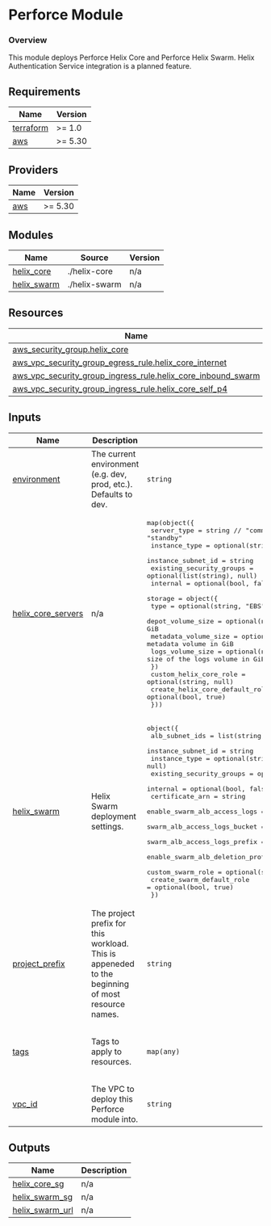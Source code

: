 # Perforce Module

### Overview

This module deploys Perforce Helix Core and Perforce Helix Swarm. Helix Authentication Service integration is a planned feature.

<!-- BEGINNING OF PRE-COMMIT-TERRAFORM DOCS HOOK -->
## Requirements

| Name | Version |
|------|---------|
| <a name="requirement_terraform"></a> [terraform](#requirement\_terraform) | >= 1.0 |
| <a name="requirement_aws"></a> [aws](#requirement\_aws) | >= 5.30 |

## Providers

| Name | Version |
|------|---------|
| <a name="provider_aws"></a> [aws](#provider\_aws) | >= 5.30 |

## Modules

| Name | Source | Version |
|------|--------|---------|
| <a name="module_helix_core"></a> [helix\_core](#module\_helix\_core) | ./helix-core | n/a |
| <a name="module_helix_swarm"></a> [helix\_swarm](#module\_helix\_swarm) | ./helix-swarm | n/a |

## Resources

| Name | Type |
|------|------|
| [aws_security_group.helix_core](https://registry.terraform.io/providers/hashicorp/aws/latest/docs/resources/security_group) | resource |
| [aws_vpc_security_group_egress_rule.helix_core_internet](https://registry.terraform.io/providers/hashicorp/aws/latest/docs/resources/vpc_security_group_egress_rule) | resource |
| [aws_vpc_security_group_ingress_rule.helix_core_inbound_swarm](https://registry.terraform.io/providers/hashicorp/aws/latest/docs/resources/vpc_security_group_ingress_rule) | resource |
| [aws_vpc_security_group_ingress_rule.helix_core_self_p4](https://registry.terraform.io/providers/hashicorp/aws/latest/docs/resources/vpc_security_group_ingress_rule) | resource |

## Inputs

| Name | Description | Type | Default | Required |
|------|-------------|------|---------|:--------:|
| <a name="input_environment"></a> [environment](#input\_environment) | The current environment (e.g. dev, prod, etc.). Defaults to dev. | `string` | `"dev"` | no |
| <a name="input_helix_core_servers"></a> [helix\_core\_servers](#input\_helix\_core\_servers) | n/a | <pre>map(object({<br>    server_type              = string // "commit" "edge" "standby"<br>    instance_type            = optional(string, "c6in.large")<br>    instance_subnet_id       = string<br>    existing_security_groups = optional(list(string), null)<br>    internal                 = optional(bool, false)<br>    storage = object({<br>      type                 = optional(string, "EBS")<br>      depot_volume_size    = optional(number, 64) // size of the depot volume in GiB<br>      metadata_volume_size = optional(number, 32) // size of the metadata volume in GiB<br>      logs_volume_size     = optional(number, 32) // size of the logs volume in GiB<br>    })<br>    custom_helix_core_role         = optional(string, null)<br>    create_helix_core_default_role = optional(bool, true)<br>  }))</pre> | `{}` | no |
| <a name="input_helix_swarm"></a> [helix\_swarm](#input\_helix\_swarm) | Helix Swarm deployment settings. | <pre>object({<br>    alb_subnet_ids                       = list(string)<br>    instance_subnet_id                   = string<br>    instance_type                        = optional(string, null)<br>    existing_security_groups             = optional(list(string), null)<br>    internal                             = optional(bool, false)<br>    certificate_arn                      = string<br>    enable_swarm_alb_access_logs         = optional(bool, false)<br>    swarm_alb_access_logs_bucket         = optional(string, null)<br>    swarm_alb_access_logs_prefix         = optional(string, null)<br>    enable_swarm_alb_deletion_protection = optional(bool, false)<br>    custom_swarm_role                    = optional(string, null)<br>    create_swarm_default_role            = optional(bool, true)<br>  })</pre> | `null` | no |
| <a name="input_project_prefix"></a> [project\_prefix](#input\_project\_prefix) | The project prefix for this workload. This is appeneded to the beginning of most resource names. | `string` | `"cgd"` | no |
| <a name="input_tags"></a> [tags](#input\_tags) | Tags to apply to resources. | `map(any)` | <pre>{<br>  "IAC_MANAGEMENT": "CGD-Toolkit",<br>  "IAC_MODULE": "Perforce",<br>  "IAC_PROVIDER": "Terraform"<br>}</pre> | no |
| <a name="input_vpc_id"></a> [vpc\_id](#input\_vpc\_id) | The VPC to deploy this Perforce module into. | `string` | n/a | yes |

## Outputs

| Name | Description |
|------|-------------|
| <a name="output_helix_core_sg"></a> [helix\_core\_sg](#output\_helix\_core\_sg) | n/a |
| <a name="output_helix_swarm_sg"></a> [helix\_swarm\_sg](#output\_helix\_swarm\_sg) | n/a |
| <a name="output_helix_swarm_url"></a> [helix\_swarm\_url](#output\_helix\_swarm\_url) | n/a |
<!-- END OF PRE-COMMIT-TERRAFORM DOCS HOOK -->